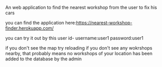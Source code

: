 An web application to find the nearest workshop from the user to fix his cars

you can find the application here:https://nearest-workshop-finder.herokuapp.com/

you can try it out by this user id-
username:user1
password:user1

if you don't see the map try reloading 
if you don't see any wokrshops nearby, that probably means no workshops of your location has been added to the database by the admin